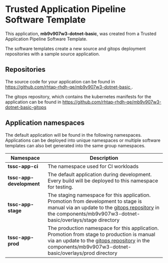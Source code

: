 # Trusted Application Pipeline Software Template

This application, **mb9v907w3-dotnet-basic**, was created from a Trusted Application Pipeline Software Template.

The software templates create a new source and gitops deployment repositories with a sample source application. 

## Repositories

The source code for your application can be found in [https://github.com/rhtap-rhdh-qe/mb9v907w3-dotnet-basic ](https://github.com/rhtap-rhdh-qe/mb9v907w3-dotnet-basic ).
 
The gitops repository, which contains the kubernetes manifests for the application can be found in 
[https://github.com/rhtap-rhdh-qe/mb9v907w3-dotnet-basic-gitops ](https://github.com/rhtap-rhdh-qe/mb9v907w3-dotnet-basic-gitops ) 

## Application namespaces 

The default application will be found in the following namespaces. Applications can be deployed into unique namespaces or multiple software templates can also bet generated into the same group namespaces.  

|  Namespace   |  Description   |  
| -------- | -------- |
| **tssc-app-ci** | The namespace used for CI workloads |
| **tssc-app-development** | The default application during development. Every build will be deployed to this namespace for testing. |
| **tssc-app-stage** | The staging namespace for this application. Promotion from development to stage is manual via an update to the [gitops repository](https://github.com/rhtap-rhdh-qe/mb9v907w3-dotnet-basic-gitops ) in the components/mb9v907w3-dotnet-basic/overlays/stage directory |
| **tssc-app-prod** | The production namespace for this application. Promotion from stage to production is manual via an update to the [gitops repository](https://github.com/rhtap-rhdh-qe/mb9v907w3-dotnet-basic-gitops ) in the components/mb9v907w3-dotnet-basic/overlays/prod directory |